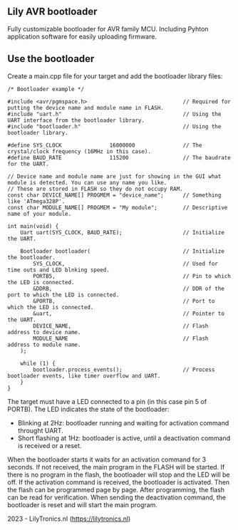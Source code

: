 ## Lily AVR bootloader

Fully customizable bootloader for AVR family MCU.
Including Pyhton application software for easily uploading firmware. 

## Use the bootloader

Create a main.cpp file for your target and add the bootloader library files:


    /* Bootloader example */
    
    #include <avr/pgmspace.h>                              // Required for putting the device name and module name in FLASH.
    #include "uart.h"                                      // Using the UART interface from the bootloader library.
    #include "bootloader.h"                                // Using the bootloader library.

    #define SYS_CLOCK               16000000               // The crystal/clock frequency (16MHz in this case).
    #define BAUD_RATE               115200                 // The baudrate for the UART.

    // Device name and module name are just for showing in the GUI what module is detected. You can use any name you like.
    // These are stored in FLASH so they do not occupy RAM.
    const char DEVICE_NAME[] PROGMEM = "device_name";      // Something like 'ATmega328P'.
    const char MODULE_NAME[] PROGMEM = "My module";        // Descriptive name of your module.

    int main(void) {
        Uart uart(SYS_CLOCK, BAUD_RATE);                   // Initialize the UART.

	    Bootloader bootloader(                             // Initialize the bootloader.
	        SYS_CLOCK,                                     // Used for time outs and LED blnking speed.
	        PORTB5,                                        // Pin to which the LED is connected.
	        &DDRB,                                         // DDR of the port to which the LED is connected.
	        &PORTB,                                        // Port to which the LED is connected.
	        &uart,                                         // Pointer to the UART.
	        DEVICE_NAME,                                   // Flash address to device name.
	        MODULE_NAME                                    // Flash address to module name.
	    );
        
        while (1) {
		    bootloader.process_events();                   // Process bootloader events, like timer overflow and UART.
	    }
    }

The target must have a LED connected to a pin (in this case pin 5 of PORTB). The LED indicates the state of the bootloader:

* Blinking at 2Hz: bootloader running and waiting for activation command throught UART.
* Short flashing at 1Hz: bootloader is active, until a deactivation command is received or a reset.

When the bootloader starts it waits for an activation command for 3 seconds. If not received, the main program in the FLASH will be started.
If there is no program in the flash, the bootloader will stop and the LED will be off. If the activation command is received, the bootloader is activated.
Then the flash can be programmed page by page. After programming, the flash can be read for verification.
When sending the deactivation command, the bootloader is reset and will start the main program.


2023 - LilyTronics.nl (https://lilytronics.nl)
